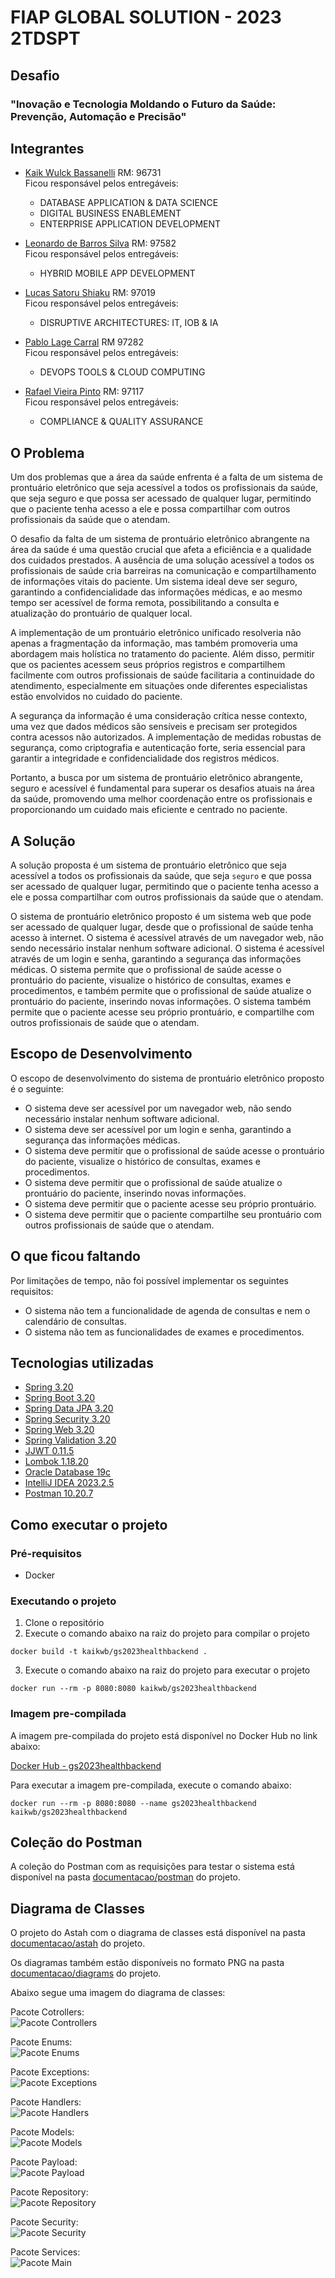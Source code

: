 # FIAP GLOBAL SOLUTION - 2023 2TDSPT

## Desafio

### "Inovação e Tecnologia Moldando o Futuro da Saúde: Prevenção, Automação e Precisão"

## Integrantes

- [Kaik Wulck Bassanelli](https://github.com/kaikwb) RM: 96731 </br>
Ficou responsável pelos entregáveis:
  - DATABASE APPLICATION & DATA SCIENCE
  - DIGITAL BUSINESS ENABLEMENT
  - ENTERPRISE APPLICATION DEVELOPMENT

- [Leonardo de Barros Silva](https://github.com/negreiroleo) RM: 97582 </br>
  Ficou responsável pelos entregáveis:
  - HYBRID MOBILE APP DEVELOPMENT

- [Lucas Satoru Shiaku](https://github.com/LucasShiaku) RM: 97019 </br>
  Ficou responsável pelos entregáveis:
  - DISRUPTIVE ARCHITECTURES: IT, IOB & IA

- [Pablo Lage Carral](https://github.com/Pablo-Lage-Carral) RM 97282 </br>
  Ficou responsável pelos entregáveis:
  - DEVOPS TOOLS & CLOUD COMPUTING

- [Rafael Vieira Pinto](https://github.com/Rafa2318) RM: 97117 </br>
  Ficou responsável pelos entregáveis:
  - COMPLIANCE & QUALITY ASSURANCE

## O Problema

Um dos problemas que a área da saúde enfrenta é a falta de um sistema de prontuário eletrônico que seja acessível a 
todos os profissionais da saúde, que seja seguro e que possa ser acessado de qualquer lugar, permitindo que o paciente 
tenha acesso a ele e possa compartilhar com outros profissionais da saúde que o atendam.

O desafio da falta de um sistema de prontuário eletrônico abrangente na área da saúde é uma questão crucial que afeta a 
eficiência e a qualidade dos cuidados prestados. A ausência de uma solução acessível a todos os profissionais de saúde 
cria barreiras na comunicação e compartilhamento de informações vitais do paciente. Um sistema ideal deve ser seguro, 
garantindo a confidencialidade das informações médicas, e ao mesmo tempo ser acessível de forma remota, possibilitando a
consulta e atualização do prontuário de qualquer local.

A implementação de um prontuário eletrônico unificado resolveria não apenas a fragmentação da informação, mas também 
promoveria uma abordagem mais holística no tratamento do paciente. Além disso, permitir que os pacientes acessem seus 
próprios registros e compartilhem facilmente com outros profissionais de saúde facilitaria a continuidade do 
atendimento, especialmente em situações onde diferentes especialistas estão envolvidos no cuidado do paciente.

A segurança da informação é uma consideração crítica nesse contexto, uma vez que dados médicos são sensíveis e precisam 
ser protegidos contra acessos não autorizados. A implementação de medidas robustas de segurança, como criptografia e 
autenticação forte, seria essencial para garantir a integridade e confidencialidade dos registros médicos.

Portanto, a busca por um sistema de prontuário eletrônico abrangente, seguro e acessível é fundamental para superar os 
desafios atuais na área da saúde, promovendo uma melhor coordenação entre os profissionais e proporcionando um cuidado 
mais eficiente e centrado no paciente.

## A Solução

A solução proposta é um sistema de prontuário eletrônico que seja acessível a todos os profissionais da saúde, que seja 
`seguro` e que possa ser acessado de qualquer lugar, permitindo que o paciente tenha acesso a ele e possa compartilhar 
com outros profissionais da saúde que o atendam.

O sistema de prontuário eletrônico proposto é um sistema web que pode ser acessado de qualquer lugar, desde que o
profissional de saúde tenha acesso à internet. O sistema é acessível através de um navegador web, não sendo necessário
instalar nenhum software adicional. O sistema é acessível através de um login e senha, garantindo a segurança das
informações médicas. O sistema permite que o profissional de saúde acesse o prontuário do paciente, visualize o
histórico de consultas, exames e procedimentos, e também permite que o profissional de saúde atualize o prontuário do
paciente, inserindo novas informações. O sistema também permite que o paciente acesse seu próprio prontuário, e
compartilhe com outros profissionais de saúde que o atendam.

## Escopo de Desenvolvimento

O escopo de desenvolvimento do sistema de prontuário eletrônico proposto é o seguinte:
- O sistema deve ser acessível por um navegador web, não sendo necessário instalar nenhum software adicional.
- O sistema deve ser acessível por um login e senha, garantindo a segurança das informações médicas.
- O sistema deve permitir que o profissional de saúde acesse o prontuário do paciente, visualize o histórico de
  consultas, exames e procedimentos.
- O sistema deve permitir que o profissional de saúde atualize o prontuário do paciente, inserindo novas informações.
- O sistema deve permitir que o paciente acesse seu próprio prontuário.
- O sistema deve permitir que o paciente compartilhe seu prontuário com outros profissionais de saúde que o atendam.

## O que ficou faltando

Por limitações de tempo, não foi possível implementar os seguintes requisitos:

- O sistema não tem a funcionalidade de agenda de consultas e nem o calendário de consultas.
- O sistema não tem as funcionalidades de exames e procedimentos.

## Tecnologias utilizadas

- [Spring 3.20](https://spring.io/)
- [Spring Boot 3.20](https://spring.io/projects/spring-boot)
- [Spring Data JPA 3.20](https://spring.io/projects/spring-data-jpa)
- [Spring Security 3.20](https://spring.io/projects/spring-security)
- [Spring Web 3.20](https://spring.io/projects/spring-web)
- [Spring Validation 3.20](https://spring.io/projects/spring-validation)
- [JJWT 0.11.5](https://github.com/jwtk/jjwt)
- [Lombok 1.18.20](https://projectlombok.org/)
- [Oracle Database 19c](https://www.oracle.com/br/database/technologies/appdev/xe.html)
- [IntelliJ IDEA 2023.2.5](https://www.jetbrains.com/pt-br/idea/)
- [Postman 10.20.7](https://www.postman.com/)

## Como executar o projeto

### Pré-requisitos

- Docker

### Executando o projeto

1. Clone o repositório
2. Execute o comando abaixo na raiz do projeto para compilar o projeto
```shell
docker build -t kaikwb/gs2023healthbackend .
```
3. Execute o comando abaixo na raiz do projeto para executar o projeto
```shell
docker run --rm -p 8080:8080 kaikwb/gs2023healthbackend
```

### Imagem pre-compilada

A imagem pre-compilada do projeto está disponível no Docker Hub no link abaixo:

[Docker Hub - gs2023healthbackend](https://hub.docker.com/r/kaikwb/gs2023healthbackend)

Para executar a imagem pre-compilada, execute o comando abaixo:
```shell
docker run --rm -p 8080:8080 --name gs2023healthbackend kaikwb/gs2023healthbackend
```

## Coleção do Postman

A coleção do Postman com as requisições para testar o sistema está disponível na pasta [documentacao/postman](/documentacao/postman) do projeto.

## Diagrama de Classes

O projeto do Astah com o diagrama de classes está disponível na pasta [documentacao/astah](/documentacao/astah) do projeto.

Os diagramas também estão disponíveis no formato PNG na pasta [documentacao/diagrams](/documentacao/diagrams) do projeto.

Abaixo segue uma imagem do diagrama de classes: <br>

Pacote Cotrollers: <br>
![Pacote Controllers](documentacao/diagrams/br/com/fiap/gs2023healthbackend/controllers/Controllers_diagram.png)

Pacote Enums: <br>
![Pacote Enums](documentacao/diagrams/br/com/fiap/gs2023healthbackend/enums/Enums_diagram.png)

Pacote Exceptions: <br>
![Pacote Exceptions](documentacao/diagrams/br/com/fiap/gs2023healthbackend/exceptions/Exceptions_diagram.png)

Pacote Handlers: <br>
![Pacote Handlers](documentacao/diagrams/br/com/fiap/gs2023healthbackend/handlers/Handlers_diagram.png)

Pacote Models: <br>
![Pacote Models](documentacao/diagrams/br/com/fiap/gs2023healthbackend/models/Models_diagram.png)

Pacote Payload: <br>
![Pacote Payload](documentacao/diagrams/br/com/fiap/gs2023healthbackend/payload/Payload_Diagram.png)

Pacote Repository: <br>
![Pacote Repository](documentacao/diagrams/br/com/fiap/gs2023healthbackend/repository/Repository_diagram.png)

Pacote Security: <br>
![Pacote Security](documentacao/diagrams/br/com/fiap/gs2023healthbackend/security/Security_diagram.png)

Pacote Services: <br>
![Pacote Main](documentacao/diagrams/br/com/fiap/gs2023healthbackend/Main_diagram.png)
